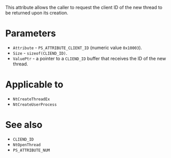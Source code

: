 This attribute allows the caller to request the client ID of the new thread to be returned upon its creation.

# Parameters
 - `Attribute` - `PS_ATTRIBUTE_CLIENT_ID` (numeric value `0x10003`).
 - `Size` - `sizeof(CLIEND_ID)`.
 - `ValuePtr` - a pointer to a `CLIEND_ID` buffer that receives the ID of the new thread.

# Applicable to
 - `NtCreateThreadEx`
 - `NtCreateUserProcess`

# See also
 - `CLIEND_ID`
 - `NtOpenThread`
 - `PS_ATTRIBUTE_NUM`
